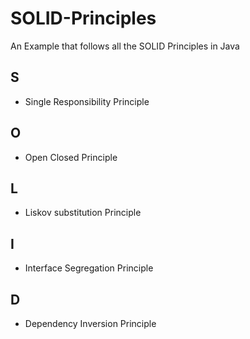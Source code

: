 # SOLID-Principles
An Example that follows all the SOLID Principles in Java

## S
- Single Responsibility Principle

## O
- Open Closed Principle

## L
- Liskov substitution Principle

## I
- Interface Segregation Principle

## D
- Dependency Inversion Principle
